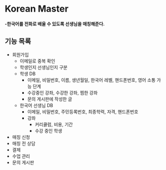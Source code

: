 # Korean Master
#### -한국어를 전화로 배울 수 있도록 선생님을 매칭해준다.
## 기능 목록
- 회원가입
    - 이메일로 중복 확인
    - 학생인지 선생님인지 구분
    - 학생 DB
        - 이메일, 비밀번호, 이름, 생년월일, 한국어 레벨, 핸드폰번호, 영어 소통 가능 단계
        - 수강중인 강좌, 수강한 강좌, 찜한 강좌
        - 문의 게시판에 작성한 글
    - 한국어 선생님 DB
        - 이메일, 비밀번호, 주민등록번호, 최종학력, 자격, 핸드폰번호
        - 강좌
            - 커리큘럼, 비용, 기간
            - 수강 중인 학생
- 매칭 신청
- 매칭 전 상담
- 결제
- 수업 관리
- 문의 게시판